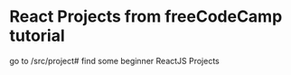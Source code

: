 # React Projects from freeCodeCamp tutorial
go to /src/project# find some beginner ReactJS Projects 
